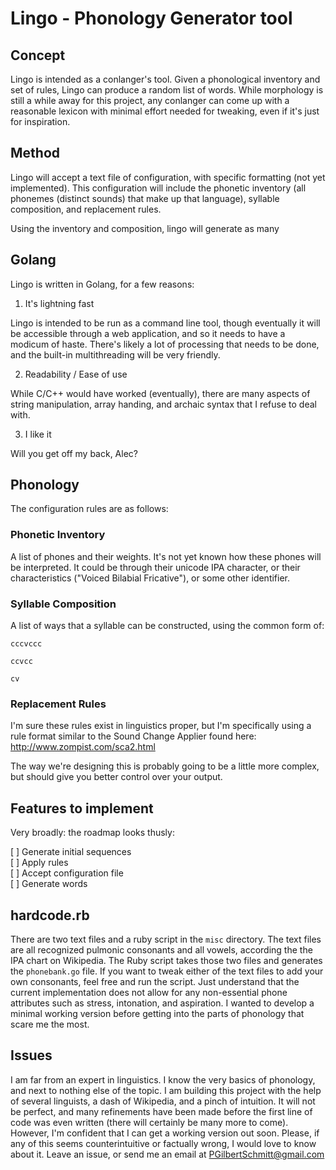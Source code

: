 # Lingo - Phonology Generator tool

## Concept

Lingo is intended as a conlanger's tool. Given a phonological inventory and set of rules, Lingo can produce a random list of words. While morphology is still a while away for this project, any conlanger can come up with a reasonable lexicon with minimal effort needed for tweaking, even if it's just for inspiration.

## Method

Lingo will accept a text file of configuration, with specific formatting (not yet implemented). This configuration will include the phonetic inventory (all phonemes (distinct sounds) that make up that language), syllable composition, and replacement rules.

Using the inventory and composition, lingo will generate as many

## Golang

Lingo is written in Golang, for a few reasons:

1. It's lightning fast

Lingo is intended to be run as a command line tool, though eventually it will be accessible through a web application, and so it needs to have a modicum of haste. There's likely a lot of processing that needs to be done, and the built-in multithreading will be very friendly.

2. Readability / Ease of use

While C/C++ would have worked (eventually), there are many aspects of string manipulation, array handing, and archaic syntax that I refuse to deal with.

3. I like it

Will you get off my back, Alec?

## Phonology

The configuration rules are as follows:

### Phonetic Inventory

A list of phones and their weights. It's not yet known how these phones will be interpreted. It could be through their unicode IPA character, or their characteristics ("Voiced Bilabial Fricative"), or some other identifier.

### Syllable Composition

A list of ways that a syllable can be constructed, using the common form of:

`cccvccc`

`ccvcc`

`cv`

### Replacement Rules

I'm sure these rules exist in linguistics proper, but I'm specifically using a rule format similar to the Sound Change Applier found here: http://www.zompist.com/sca2.html

The way we're designing this is probably going to be a little more complex, but should give you better control over your output.

## Features to implement

Very broadly: the roadmap looks thusly:

[ ] Generate initial sequences  
[ ] Apply rules  
[ ] Accept configuration file  
[ ] Generate words  

## hardcode.rb

There are two text files and a ruby script in the `misc` directory. The text files are all recognized pulmonic consonants and all vowels, according the the IPA chart on Wikipedia. The Ruby script takes those two files and generates the `phonebank.go` file. If you want to tweak either of the text files to add your own consonants, feel free and run the script. Just understand that the current implementation does not allow for any non-essential phone attributes such as stress, intonation, and aspiration. I wanted to develop a minimal working version before getting into the parts of phonology that scare me the most.

## Issues

I am far from an expert in linguistics. I know the very basics of phonology, and next to nothing else of the topic. I am building this project with the help of several linguists, a dash of Wikipedia, and a pinch of intuition. It will not be perfect, and many refinements have been made before the first line of code was even written (there will certainly be many more to come). However, I'm confident that I can get a working version out soon. Please, if any of this seems counterintuitive or factually wrong, I would love to know about it. Leave an issue, or send me an email at PGilbertSchmitt@gmail.com